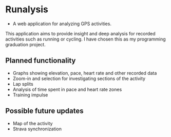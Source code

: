 # Runalysis
  - A web application for analyzing GPS activities.

This application aims to provide insight and deep analysis for recorded activities such as running or cycling. I have chosen this as my programming graduation project.

## Planned functionality
  - Graphs showing elevation, pace, heart rate and other recorded data
  - Zoom-in and selection for investigating sections of the activity
  - Lap splits
  - Analysis of time spent in pace and heart rate zones
  - Training impulse

## Possible future updates
  - Map of the activity
  - Strava synchronization
